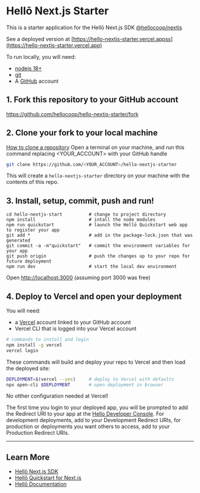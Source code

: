 # Hellō Next.js Starter

This is a starter application for the Hellō Next.js SDK [@hellocoop/nextjs](https://www.npmjs.com/package/@hellocoop/nextjs)

See a deployed version  at [https://hello-nextjs-starter.vercel.appss](https://hello-nextjs-starter.vercel.app)

To run locally, you will need:

- [nodejs 18+](https://nodejs.org/en/download)
- [git](https://github.com/git-guides/install-git)
- A [GitHub](https://github.com) account

## 1\. Fork this repository to your GitHub account

<https://github.com/hellocoop/hello-nextjs-starter/fork>

## 2\. Clone your fork to your local machine
[How to clone a repository](https://docs.github.com/en/repositories/creating-and-managing-repositories/cloning-a-repository)
Open a terminal on your machine, and run this command replacing <YOUR_ACCOUNT> with your GitHub handle
```sh
git clone https://github.com/<YOUR_ACCOUNT>/hello-nextjs-starter
```
This will create a `hello-nextjs-starter` directory on your machine with the contents of this repo.

## 3\. Install, setup, commit, push and run!

```
cd hello-nextjs-start          # change to project directory
npm install                    # intall the node modules
npm run quickstart             # launch the Hellō Quickstart web app to register your app
git add *                      # add in the package-lock.json that was generated
git commit -a -m"quickstart"   # commit the environment variables for your app
git push origin                # push the changes up to your repo for future deployment
npm run dev                    # start the local dev environment
```

Open <http://localhost:3000> (assuming port 3000 was free)

## 4\. Deploy to Vercel and open your deployment

You will need:

- a [Vercel](https://vercel.com) account linked to your GitHub account
- Vercel CLI that is logged into your Vercel account 

```sh
# commands to install and login
npm install -g vercel
vercel login
```

These commands will build and deploy your repo to Vercel and then load the deployed site:

```sh
DEPLOYMENT=$(vercel --yes)     # deploy to Vercel with defaults
npx open-cli $DEPLOYMENT       # open deployment in browser
```

No otther configuration needed at Vercel!

The first time you login to your deployed app, you will be prompted to add the Redirect URI to your app at the [Hello Developer Console](https://console.hello.coop/). For development deployments, add to your Development Redirect URIs, for production or deployments you want others to access, add to your Production Redirect URIs.

---

## Learn More

- [Hellō Next.js SDK](https://www.npmjs.com/package/@hellocoop/nextjs)
- [Hellō Quickstart for Next.js](https://www.npmjs.com/package/@hellocoop/quickstart-nextjs)
- [Hellō Documentation](https://www.hello.dev/documentation)
